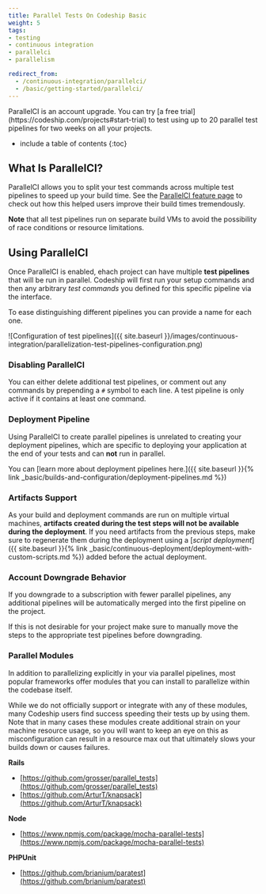 ```yaml
---
title: Parallel Tests On Codeship Basic
weight: 5
tags:
- testing
- continuous integration
- parallelci
- parallelism

redirect_from:
  - /continuous-integration/parallelci/
  - /basic/getting-started/parallelci/
---
```


<div class="info-block">
ParallelCI is an account upgrade. You can try [a free trial](https://codeship.com/projects#start-trial) to test using up to 20 parallel test pipelines for two weeks on all your projects.
</div>

* include a table of contents
{:toc}

## What Is ParallelCI?

ParallelCI allows you to split your test commands across multiple test pipelines to speed up your build time. See the [ParallelCI feature page](http://codeship.com/features/parallelci) to check out how this helped users improve their build times tremendously.

**Note** that all test pipelines run on separate build VMs to avoid the possibility of race conditions or resource limitations.

## Using ParallelCI

Once ParallelCI is enabled, ehach project can have multiple **test pipelines** that will be run in parallel. Codeship will first run your setup commands and then any arbitrary _test commands_ you defined for this specific pipeline via the interface.

To ease distinguishing different pipelines you can provide a name for each one.

![Configuration of test pipelines]({{ site.baseurl }}/images/continuous-integration/parallelization-test-pipelines-configuration.png)

### Disabling ParallelCI

You can either delete additional test pipelines, or comment out any commands by prepending a `#` symbol to each line. A test pipeline is only active if it contains at least one command.

### Deployment Pipeline

Using ParallelCI to create parallel pipelines is unrelated to creating your deployment pipelines, which are specific to deploying your application at the end of your tests and can **not** run in parallel.

You can [learn more about deployment pipelines here.]({{ site.baseurl }}{% link _basic/builds-and-configuration/deployment-pipelines.md %})

### Artifacts Support

As your build and deployment commands are run on multiple virtual machines, **artifacts created during the test steps will not be available during the deployment**. If you need artifacts from the previous steps, make sure to regenerate them during the deployment using a [_script deployment_]({{ site.baseurl }}{% link _basic/continuous-deployment/deployment-with-custom-scripts.md %}) added before the actual deployment.

### Account Downgrade Behavior

If you downgrade to a subscription with fewer parallel pipelines, any additional pipelines will be automatically merged into the first pipeline on the project.

If this is not desirable for your project make sure to manually move the steps to the appropriate test pipelines before downgrading.

### Parallel Modules

In addition to parallelizing explicitly in your via parallel pipelines, most popular frameworks offer modules that you can install to parallelize within the codebase itself.

While we do not officially support or integrate with any of these modules, many Codeship users find success speeding their tests up by using them. Note that in many cases these modules create additional strain on your machine resource usage, so you will want to keep an eye on this as misconfiguration can result in a resource max out that ultimately slows your builds down or causes failures.

**Rails**
- [https://github.com/grosser/parallel_tests](https://github.com/grosser/parallel_tests)
- [https://github.com/ArturT/knapsack](https://github.com/ArturT/knapsack)

**Node**
- [https://www.npmjs.com/package/mocha-parallel-tests](https://www.npmjs.com/package/mocha-parallel-tests)

**PHPUnit**
- [https://github.com/brianium/paratest](https://github.com/brianium/paratest)
